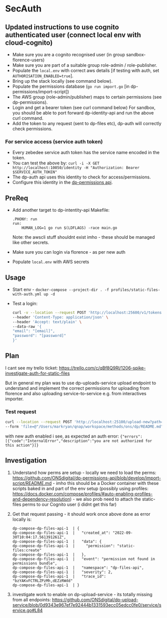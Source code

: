 # SecAuth

## Updated instructions to use cognito authenticated user (connect local env with cloud-cognito)

- Make sure you are a cognito recognised user (in group sandbox-florence-users)
- Make sure you are part of a suitable group role-admin / role-publisher.
- Populate the `local.env` with correct aws details [if testing with auth, set `AUTHORISATION_ENABLED=true`].
- Bring up the stack locally (see command below).
- Populate the permissions database (`go run import.go`  [in dp-permissions/import-script])
- The AWS group (role-admin/publisher) maps to certain permissions (see dp-permissions).
- Login and get a bearer token (see curl command below)
    For sandbox, you should be able to port forward dp-identity-api and run the above curl command.
- Add the token to any request (sent to dp-files etc), dp-auth will correctly check permissions.

### For service access (service auth token)

- Every zebedee service auth token has the service name encoded in the token.
- You can test the above by: `curl -i -X GET http://localhost:10050/identity -H "Authorization: Bearer $SERVICE_AUTH_TOKEN"`
- The dp-auth api uses this identity to check for access/permissions.
- Configure this identity in the [dp-permissions api](https://github.com/ONSdigital/dp-permissions-api/blob/develop/import-script/README.md).

## PreReq

- Add another target to dp-intentity-api Makefile:

   ```make
   .PHONY: run
   run:
       HUMAN_LOG=1 go run $(LDFLAGS) -race main.go
   ```

   Note: the awscli stuff shouldnt exist imho - these should be managed like other secrets.

- Make sure you can login via florence - as per new auth
- Populate `local.env` with AWS secrets

## Usage

- Start env - `docker-compose --project-dir . -f profiles/static-files-with-auth.yml up -d`
- Test a login:

    ```sh
    curl -v --location --request POST 'http://localhost:25600/v1/tokens' \
    --header 'Content-Type: application/json' \
    --header 'Accept: text/plain' \
    --data-raw '{
    "email": "[email]",
    "password": "[password]"
    }'
    ```

## Plan

I cant see my trello ticket: https://trello.com/c/qBf8Q9Rl/1206-spike-investigate-auth-for-static-files

But in general my plan was to use dp-uploads-service upload endpoint to understand and implement the correct permissions for uploading from florence and also uploading service-to-service e.g. from interactives importer.

### Test request

```sh
curl --location --request POST 'http://localhost:25100/upload-new?path=testing/docs&resumableFilename=file019&resumableChunkNumber=1&resumableType=text/plain&resumableTotalChunks=1&resumableChunkSize=100&isPublishable=true&resumableTotalSize=100&licence=na&licenceUrl=na&collectionId=markryantests002-7571b9b971f83ad37e8358b6d9e02e63e69e1edfe43ee6fae624ce1bf8d5e676' \
--form 'file=@"/Users/markryan/qnap/workspace/methods/ons/dp/README.md"'
```

with new auth enabled i see, as expected an auth error: `{"errors":[{"code":"InternalError","description":"you are not authorized for this action"}]}`

## Investigation

1. Understand how perms are setup - locally we need to load the perms: https://github.com/ONSdigital/dp-permissions-api/blob/develop/import-script/README.md - imho this should be a Docker container with these scripts baked in and part of the env setup (possibly using profiles: https://docs.docker.com/compose/profiles/#auto-enabling-profiles-and-dependency-resolution) - we also prob need to attach the static-files perms to our Cognito user (i didnt get this far)
1. Get that request passing - it should work once above done as error locally is:

   ```log
   dp-compose-dp-files-api-1  | {
   dp-compose-dp-files-api-1  |   "created_at": "2022-09-30T10:04:17.561391261Z",
   dp-compose-dp-files-api-1  |   "data": {
   dp-compose-dp-files-api-1  |     "permission": "static-files:create"
   dp-compose-dp-files-api-1  |   },
   dp-compose-dp-files-api-1  |   "event": "permission not found in permissions bundle",
   dp-compose-dp-files-api-1  |   "namespace": "dp-files-api",
   dp-compose-dp-files-api-1  |   "severity": 2,
   dp-compose-dp-files-api-1  |   "trace_id": "bzYAKvFCTRLZPzMh,dEZzRWdd"
   dp-compose-dp-files-api-1  | }
   ```

1. investigate work to enable on dp-upload-service - its totally missing from all endpoints: https://github.com/ONSdigital/dp-upload-service/blob/0d9343e967ef7e92444b1331593ecc05edcc0fe0/service/service.go#L84
